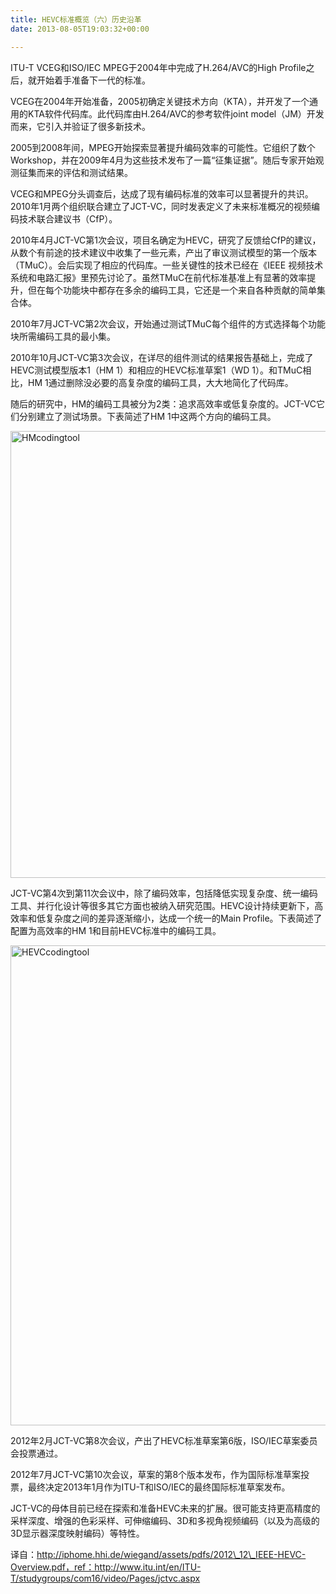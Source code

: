 ```yaml
---
title: HEVC标准概览（六）历史沿革
date: 2013-08-05T19:03:32+00:00

---
```

ITU-T VCEG和ISO/IEC MPEG于2004年中完成了H.264/AVC的High Profile之后，就开始着手准备下一代的标准。

VCEG在2004年开始准备，2005初确定关键技术方向（KTA），并开发了一个通用的KTA软件代码库。此代码库由H.264/AVC的参考软件joint model（JM）开发而来，它引入并验证了很多新技术。

2005到2008年间，MPEG开始探索显著提升编码效率的可能性。它组织了数个Workshop，并在2009年4月为这些技术发布了一篇“征集证据”。随后专家开始观测征集而来的评估和测试结果。

VCEG和MPEG分头调查后，达成了现有编码标准的效率可以显著提升的共识。2010年1月两个组织联合建立了JCT-VC，同时发表定义了未来标准概况的视频编码技术联合建议书（CfP）。

2010年4月JCT-VC第1次会议，项目名确定为HEVC，研究了反馈给CfP的建议，从数个有前途的技术建议中收集了一些元素，产出了审议测试模型的第一个版本（TMuC）。会后实现了相应的代码库。一些关键性的技术已经在《IEEE 视频技术系统和电路汇报》里预先讨论了。虽然TMuC在前代标准基准上有显著的效率提升，但在每个功能块中都存在多余的编码工具，它还是一个来自各种贡献的简单集合体。

2010年7月JCT-VC第2次会议，开始通过测试TMuC每个组件的方式选择每个功能块所需编码工具的最小集。

2010年10月JCT-VC第3次会议，在详尽的组件测试的结果报告基础上，完成了HEVC测试模型版本1（HM 1）和相应的HEVC标准草案1（WD 1）。和TMuC相比，HM 1通过删除没必要的高复杂度的编码工具，大大地简化了代码库。

随后的研究中，HM的编码工具被分为2类：追求高效率或低复杂度的。JCT-VC它们分别建立了测试场景。下表简述了HM 1中这两个方向的编码工具。

[<img src="http://blog.yikuyiku.com/wp-content/uploads/HMcodingtool.jpg" alt="HMcodingtool" width="1038" height="715" class="alignnone size-full wp-image-3661" />](http://blog.yikuyiku.com/wp-content/uploads/HMcodingtool.jpg)

JCT-VC第4次到第11次会议中，除了编码效率，包括降低实现复杂度、统一编码工具、并行化设计等很多其它方面也被纳入研究范围。HEVC设计持续更新下，高效率和低复杂度之间的差异逐渐缩小，达成一个统一的Main Profile。下表简述了配置为高效率的HM 1和目前HEVC标准中的编码工具。

[<img src="http://blog.yikuyiku.com/wp-content/uploads/HEVCcodingtool.jpg" alt="HEVCcodingtool" width="623" height="768" class="alignnone size-full wp-image-3662" />](http://blog.yikuyiku.com/wp-content/uploads/HEVCcodingtool.jpg)

2012年2月JCT-VC第8次会议，产出了HEVC标准草案第6版，ISO/IEC草案委员会投票通过。

2012年7月JCT-VC第10次会议，草案的第8个版本发布，作为国际标准草案投票，最终决定2013年1月作为ITU-T和ISO/IEC的最终国际标准草案发布。

JCT-VC的母体目前已经在探索和准备HEVC未来的扩展。很可能支持更高精度的采样深度、增强的色彩采样、可伸缩编码、3D和多视角视频编码（以及为高级的3D显示器深度映射编码）等特性。

译自：http://iphome.hhi.de/wiegand/assets/pdfs/2012\_12\_IEEE-HEVC-Overview.pdf，ref：http://www.itu.int/en/ITU-T/studygroups/com16/video/Pages/jctvc.aspx
